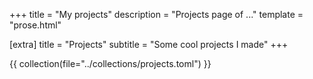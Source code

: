 +++
title = "My projects"
description = "Projects page of ..."
template = "prose.html"

[extra]
title = "Projects"
subtitle = "Some cool projects I made"
+++

{{ collection(file="../collections/projects.toml") }}